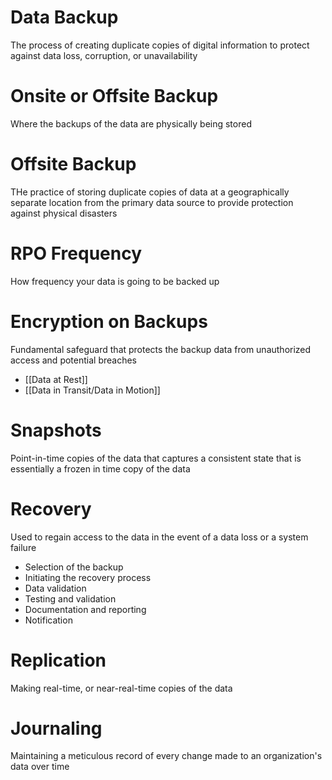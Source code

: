 # Data Backup

The process of creating duplicate copies of digital information to protect against data loss, corruption, or unavailability

# Onsite or Offsite Backup

Where the backups of the data are physically being stored

# Offsite Backup

THe practice of storing duplicate copies of data at a geographically separate location from the primary data source to provide protection against physical disasters

# RPO Frequency

How frequency your data is going to be backed up

# Encryption on Backups

Fundamental safeguard that protects the backup data from unauthorized access and potential breaches
- [[Data at Rest]]
- [[Data in Transit/Data in Motion]]

# Snapshots

Point-in-time copies of the data that captures a consistent state that is essentially a frozen in time copy of the data

# Recovery

Used to regain access to the data in the event of a data loss or a system failure
 - Selection of the backup
 - Initiating the recovery process
 - Data validation
 - Testing and validation
 - Documentation and reporting
 - Notification

# Replication

Making real-time, or near-real-time copies of the data

# Journaling

Maintaining a meticulous record of every change made to an organization's data over time 


